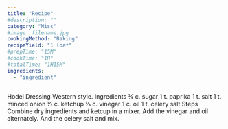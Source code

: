 ```yaml
---
title: "Recipe"
#description: ""
category: "Misc"
#image: filename.jpg
cookingMethod: "Baking"
recipeYield: "1 loaf"
#prepTime: "15M"
#cookTime: "1H"
#totalTime: "1H15M"
ingredients:
  - "ingredient"
---
```


Hodel Dressing
Western style.
Ingredients
¾ c. sugar
1 t. paprika
1 t. salt
1 t. minced onion
⅓ c. ketchup
⅓ c. vinegar
1 c. oil
1 t. celery salt
Steps
Combine dry ingredients and ketcup in a mixer.
Add the vinegar and oil alternately.
And the celery salt and mix.
